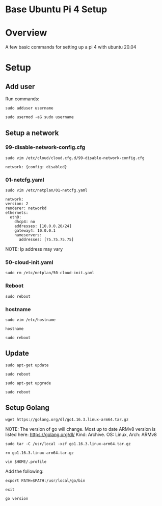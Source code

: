 # Base Ubuntu Pi 4 Setup

# Overview
A few basic commands for setting up a pi 4 with ubuntu 20.04

# Setup

## Add user
 
  Run commands:

  ```
  sudo adduser username
  ```

  ```
  sudo usermod -aG sudo username
  ```

## Setup a network

### 99-disable-network-config.cfg
  ```
  sudo vim /etc/cloud/cloud.cfg.d/99-disable-network-config.cfg
  ```
  ```
  network: {config: disabled}
  ```
  
 ### 01-netcfg.yaml
  ```
  sudo vim /etc/netplan/01-netcfg.yaml
  ```
  ```
  network:
  version: 2
  renderer: networkd
  ethernets:
    eth0:
      dhcp4: no
      addresses: [10.0.0.20/24]
      gateway4: 10.0.0.1
      nameservers:
        addresses: [75.75.75.75]
  ```
  NOTE: Ip address may vary
  
  ### 50-cloud-init.yaml
  ```
  sudo rm /etc/netplan/50-cloud-init.yaml
  ```
  ### Reboot
  ```
  sudo reboot
  ```
  ### hostname
  ```
  sudo vim /etc/hostname
  ```
  ```
  hostname
  ```
  ```
  sudo reboot
  ```
  ## Update
  ```
  sudo apt-get update
  ```
  ```
  sudo reboot
  ```
  ```
  sudo apt-get upgrade
  ```
  ```
  sudo reboot
  ```
  
  ## Setup Golang
  ```
  wget https://golang.org/dl/go1.16.3.linux-arm64.tar.gz
  ```
  NOTE: The version of go will change. Most up to date ARMv8 version is listed here: https://golang.org/dl/
  Kind: Archive. OS: Linux, Arch:	ARMv8
  
  ```
  sudo tar -C /usr/local -xzf go1.16.3.linux-arm64.tar.gz
  ```
  ```
  rm go1.16.3.linux-arm64.tar.gz
  ```
  ```
  vim $HOME/.profile
  ```
  Add the following:
  ```
  export PATH=$PATH:/usr/local/go/bin
  ```
  ```
  exit
  ```
  ```
  go version
  ```
